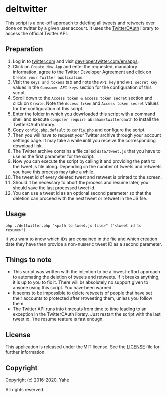 # deltwitter

This script is a one-off approach to deleting all tweets and retweets ever done on twitter by a given user account. It uses the [TwitterOAuth](https://twitteroauth.com) library to access the official Twitter API.

## Preparation
1. Log in to [twitter.com](https://twitter.com/) and visit [developer.twitter.com/en/apps](https://developer.twitter.com/en/apps).
2. Click on `Create New App` and enter the requested, mandatory information, agree to the Twitter Developer Agreement and click on `Create your Twitter application`.
3. Visit the `Keys and tokens` tab and note the `API key` and `API secret key` values in the `Consumer API keys` section for the configuration of this script.
4. Scroll down to the `Access token & access token secret` section and click on `Create`. Note the `Access token` and `Access token secret` values for the configuration of this script.
5. Enter the folder in which you downloaded this script with a command shell and execute ```composer require abraham/twitteroauth``` to install the TwitterOAuth library.
6. Copy `config.php.default` to `config.php` and configure the script.
7. Then you will have to request your Twitter archive through your account settings page. It may take a while until you receive the corresponding download link.
8. The Twitter archive contains a file called `data/tweet.js` that you have to use as the first parameter for the script.
9. Now you can execute the script by calling it and providing the path to the tweet.js file along. Depending on the number of tweets and retweets you have this process may take a while.
10. The tweet id of every deleted tweet and retweet is printed to the screen.
11. Should it be necessary to abort the process and resume later, you should save the last processed tweet id.
12. You can use a tweet id as an optional second parameter so that the deletion can proceed with the next tweet or retweet in the JS file.

## Usage
```
php ./deltwitter.php "<path to tweet.js file>" ("<tweet id to resume>")
```

If you want to know which IDs are contained in the file and which creation date they have then provide a non-numeric tweet ID as a second parameter.

## Things to note
* This script was written with the intention to be a lowest-effort approach to automating the deletion of tweets and retweets. If it breaks anything, it is up to you to fix it. There will be absolutely no support given to anyone using this script. You have been warned.
* It seems to be impossible to delete retweets of people that have set their accounts to protected after retweeting them, unless you follow them.
* The Twitter API runs into timeouts from time to time leading to an exception in the TwitterOAuth library. Just restart the script with the last tweet id. The resume feature is fast enough.

## License
This application is released under the MIT license.
See the [LICENSE](LICENSE) file for further information.

## Copyright
Copyright (c) 2016-2020, Yahe

All rights reserved.
